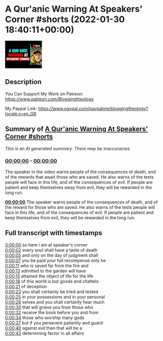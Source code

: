 # A Qur'anic Warning At Speakers' Corner #shorts (2022-01-30 18:40:11+00:00)

![alt A Qur'anic Warning At Speakers' Corner #shorts](vgiDEmB_Zmw.jpg "A Qur'anic Warning At Speakers' Corner #shorts")

## Description

You Can Support My Work on Patreon:
https://www.patreon.com/Bloggingtheology

My Paypal Link: 
https://www.paypal.com/paypalme/bloggingtheology?locale.x=en_GB

## Summary of [A Qur'anic Warning At Speakers' Corner #shorts](https://www.youtube.com/watch?v=vgiDEmB_Zmw)


*This is an AI generated summary. There may be inaccuracies. [](/)*

### [00:00:00](https://www.youtube.com/watch?v=vgiDEmB_Zmw&t=0) - [00:00:00](https://www.youtube.com/watch?v=vgiDEmB_Zmw&t=0)

The speaker in the video warns people of the consequences of death, and of the rewards that await those who are saved. He also warns of the tests people will face in this life, and of the consequences of evil. If people are patient and keep themselves away from evil, they will be rewarded in the long run.

**[00:00:00](https://www.youtube.com/watch?v=vgiDEmB_Zmw&t=0)** The speaker warns people of the consequences of death, and of the reward for those who are saved. He also warns of the tests people will face in this life, and of the consequences of evil. If people are patient and keep themselves from evil, they will be rewarded in the long run.

## Full transcript with timestamps

[0:00:00](https://youtu.be/vgiDEmB_Zmw?t=0) so here i am at speaker's corner  
[0:00:02](https://youtu.be/vgiDEmB_Zmw?t=2) every soul shall have a taste of death  
[0:00:05](https://youtu.be/vgiDEmB_Zmw?t=5) and only on the day of judgment shall  
[0:00:07](https://youtu.be/vgiDEmB_Zmw?t=7) you be paid your full recompense only he  
[0:00:11](https://youtu.be/vgiDEmB_Zmw?t=11) who is saved far from the fire and  
[0:00:13](https://youtu.be/vgiDEmB_Zmw?t=13) admitted to the garden will have  
[0:00:15](https://youtu.be/vgiDEmB_Zmw?t=15) attained the object of life for the life  
[0:00:18](https://youtu.be/vgiDEmB_Zmw?t=18) of this world is but goods and chattels  
[0:00:21](https://youtu.be/vgiDEmB_Zmw?t=21) of deception  
[0:00:23](https://youtu.be/vgiDEmB_Zmw?t=23) you shall certainly be tried and tested  
[0:00:25](https://youtu.be/vgiDEmB_Zmw?t=25) in your possessions and in your personal  
[0:00:28](https://youtu.be/vgiDEmB_Zmw?t=28) selves and you shall certainly hear much  
[0:00:30](https://youtu.be/vgiDEmB_Zmw?t=30) that will grieve you from those who  
[0:00:32](https://youtu.be/vgiDEmB_Zmw?t=32) receive the book before you and from  
[0:00:34](https://youtu.be/vgiDEmB_Zmw?t=34) those who worship many gods  
[0:00:37](https://youtu.be/vgiDEmB_Zmw?t=37) but if you persevere patiently and guard  
[0:00:40](https://youtu.be/vgiDEmB_Zmw?t=40) against evil then that will be a  
[0:00:43](https://youtu.be/vgiDEmB_Zmw?t=43) determining factor in all affairs  
